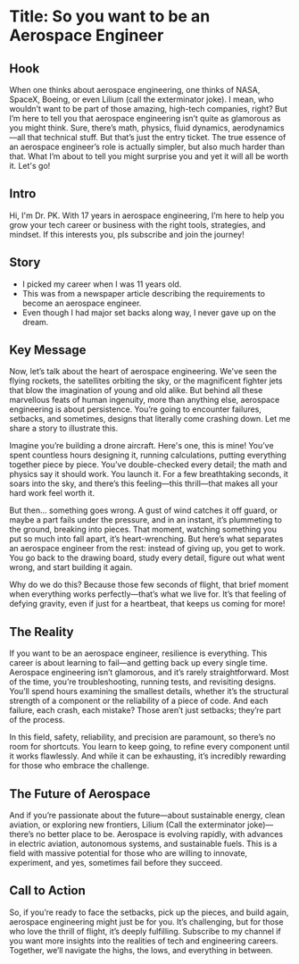 # Title: So you want to be an Aerospace Engineer

## Hook
When one thinks about aerospace engineering, one thinks of NASA, SpaceX, Boeing, or even Lilium (call the exterminator joke). I mean, who wouldn’t want to be part of those amazing, high-tech companies, right? But I’m here to tell you that aerospace engineering isn’t quite as glamorous as you might think. Sure, there’s math, physics, fluid dynamics, aerodynamics—all that technical stuff. But that’s just the entry ticket. The true essence of an aerospace engineer’s role is actually simpler, but also much harder than that. What I’m about to tell you might surprise you and yet it will all be worth it. Let's go!

## Intro
Hi, I'm Dr. PK. With 17 years in aerospace engineering, I’m here to help you grow your tech career or business with the right tools, strategies, and mindset. If this interests you, pls subscribe and join the journey!

## Story
- I picked my career when I was 11 years old.
- This was from a newspaper article describing the requirements to become an aerospace engineer.
- Even though I had major set backs along way, I never gave up on the dream. 

## Key Message
Now, let’s talk about the heart of aerospace engineering. We've seen the flying rockets, the satellites orbiting the sky, or the magnificent fighter jets that blow the imagination of young and old alike. But behind all these marvellous feats of human ingenuity, more than anything else, aerospace engineering is about persistence. You’re going to encounter failures, setbacks, and sometimes, designs that literally come crashing down. Let me share a story to illustrate this.

Imagine you’re building a drone aircraft. Here's one, this is mine! You’ve spent countless hours designing it, running calculations, putting everything together piece by piece. You’ve double-checked every detail; the math and physics say it should work. You launch it. For a few breathtaking seconds, it soars into the sky, and there’s this feeling—this thrill—that makes all your hard work feel worth it.

But then… something goes wrong. A gust of wind catches it off guard, or maybe a part fails under the pressure, and in an instant, it’s plummeting to the ground, breaking into pieces. That moment, watching something you put so much into fall apart, it’s heart-wrenching. But here’s what separates an aerospace engineer from the rest: instead of giving up, you get to work. You go back to the drawing board, study every detail, figure out what went wrong, and start building it again.

Why do we do this? Because those few seconds of flight, that brief moment when everything works perfectly—that’s what we live for. It’s that feeling of defying gravity, even if just for a heartbeat, that keeps us coming for more!

## The Reality
If you want to be an aerospace engineer, resilience is everything. This career is about learning to fail—and getting back up every single time. Aerospace engineering isn’t glamorous, and it’s rarely straightforward. Most of the time, you’re troubleshooting, running tests, and revisiting designs. You’ll spend hours examining the smallest details, whether it’s the structural strength of a component or the reliability of a piece of code. And each failure, each crash, each mistake? Those aren’t just setbacks; they’re part of the process.

In this field, safety, reliability, and precision are paramount, so there’s no room for shortcuts. You learn to keep going, to refine every component until it works flawlessly. And while it can be exhausting, it’s incredibly rewarding for those who embrace the challenge.

## The Future of Aerospace
And if you’re passionate about the future—about sustainable energy, clean aviation, or exploring new frontiers, Lilium (Call the exterminator joke)—there’s no better place to be. Aerospace is evolving rapidly, with advances in electric aviation, autonomous systems, and sustainable fuels. This is a field with massive potential for those who are willing to innovate, experiment, and yes, sometimes fail before they succeed.

## Call to Action

So, if you’re ready to face the setbacks, pick up the pieces, and build again, aerospace engineering might just be for you. It’s challenging, but for those who love the thrill of flight, it’s deeply fulfilling. Subscribe to my channel if you want more insights into the realities of tech and engineering careers. Together, we’ll navigate the highs, the lows, and everything in between.
